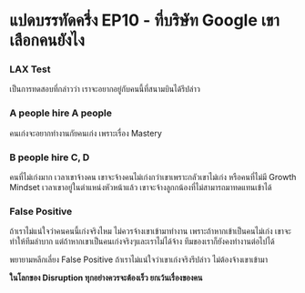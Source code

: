 # แปดบรรทัดครึ่ง EP10 - ที่บริษัท Google เขาเลือกคนยังไง

### LAX Test

เป็นการทดสอบที่กล่าวว่า เราจะอยากอยู่กับคนนี้ที่สนามบินได้รึปล่าว

### A people hire A people

คนเก่งจะอยากทำงานกัยคนเก่ง เพราะเรื่อง Mastery

### B people hire C, D

คนที่ไม่เก่งมาก เวลาเขาจ้างคน เขาจะจ้างคนไม่เก่งกว่าเขาเพราะกลัวเขาไม่เก่ง
หรือคนที่ไม่มี Growth Mindset เวลาเขาอยู่ในตำแหน่งหัวหน้าแล้ว เขาจะจ้างลูกกน้องที่ไม่สามารถมาทดแทนเข้าได้

### False Positive

ถ้าเราไม่แน่ใจว่าคนคนนี้เก่งจริงไหม ไม่ควรจ้างเขาเข้ามาทำงาน
เพราะถ้าหากเข้าเป็นคนไม่เก่ง เขาจะทำให้ทีมลำบาก แต่ถ้าหากเขาเป็นคนเก่งจริงๆและเราไม่ได้จ้าง ทีมของเราก็ยังคงทำงานต่อไปได้

พยายามหลีกเลี่ยง False Positive ถ้าเราไม่แน่ใจว่าเขาเก่งจริงรึปล่าว ไม่ต้องจ้างเขาเข้ามา

**ในโลกของ Disruption ทุกอย่างควรจะต้องเร็ว ยกเว้นเรื่องของคน**
